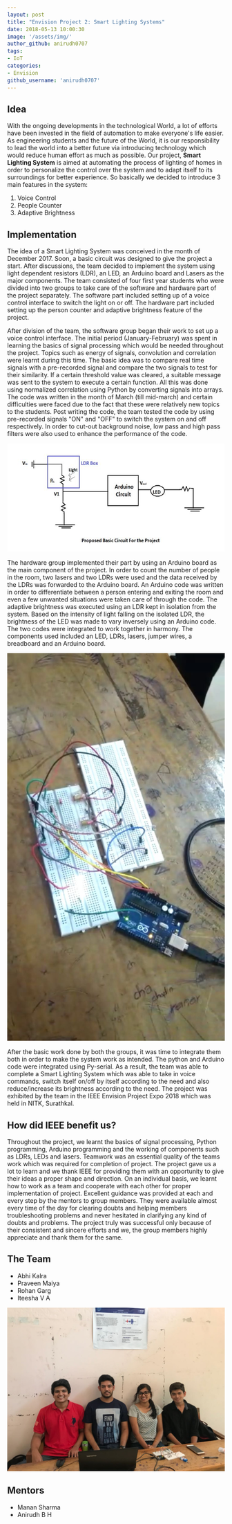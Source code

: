 ```yaml
---
layout: post
title: "Envision Project 2: Smart Lighting Systems"
date: 2018-05-13 10:00:30
image: '/assets/img/'
author_github: anirudh0707
tags:
- IoT
categories:
- Envision
github_username: 'anirudh0707'
---
```


## Idea

With the ongoing developments in the technological World, a lot of efforts have been invested in the field of automation to make everyone's life easier. As engineering students and the future of the World, it is our responsibility to lead the world into a better future via introducing technology which would reduce human effort as much as possible. Our project, **Smart Lighting System** is aimed at automating the process of lighting of homes in order to personalize the control over the system and to adapt itself to its surroundings for better experience. So basically we decided to introduce 3 main features in the system:
1. Voice Control 
2. People Counter 
3. Adaptive Brightness

## Implementation

The idea of a Smart Lighting System was conceived in the month of December 2017. Soon, a basic circuit was designed to give the project a start. After discussions, the team decided to implement the system using light dependent resistors (LDR), an LED, an Arduino board and Lasers as the major components. The team consisted of four first year students who were divided into two groups to take care of the software and hardware part of the project separately. The software part included setting up of a voice control interface to switch the light on or off. The hardware part included setting up the person counter and adaptive brightness feature of the project.

After division of the team, the software group began their work to set up a voice control interface. The initial period (January-February) was spent in learning the basics of signal processing which would be needed throughout the project. Topics such as energy of signals, convolution and correlation were learnt during this time. The basic idea was to compare real time signals with a pre-recorded signal and compare the two signals to test for their similarity. If a certain threshold value was cleared, a suitable message was sent to the system to execute a certain function. All this was done using normalized correlation using Python by converting signals into arrays. The code was written in the month of March (till mid-march) and certain difficulties were faced due to the fact that these were relatively new topics to the students. Post writing the code, the team tested the code by using pre-recorded signals &quot;ON&quot; and &quot;OFF&quot; to switch the system on and off respectively. In order to cut-out background noise, low pass and high pass filters were also used to enhance the performance of the code.

![Basic](/blog/assets/img/smart-lighting/Basic.jpg)

The hardware group implemented their part by using an Arduino board as the main component of the project. In order to count the number of people in the room, two lasers and two LDRs were used and the data received by the LDRs was forwarded to the Arduino board. An Arduino code was written in order to differentiate between a person entering and exiting the room and even a few unwanted situations were taken care of through the code. The adaptive brightness was executed using an LDR kept in isolation from the system. Based on the intensity of light falling on the isolated LDR, the brightness of the LED was made to vary inversely using an Arduino code. The two codes were integrated to work together in harmony. The components used included an LED, LDRs, lasers, jumper wires, a breadboard and an Arduino board.

![Circuit](/blog/assets/img/smart-lighting/Circuit.jpg)

After the basic work done by both the groups, it was time to integrate them both in order to make the system work as intended. The python and Arduino code were integrated using Py-serial. As a result, the team was able to complete a Smart Lighting System which was able to take in voice commands, switch itself on/off by itself according to the need and also reduce/increase its brightness according to the need. The project was exhibited by the team in the IEEE Envision Project Expo 2018 which was held in NITK, Surathkal.

## **How did IEEE benefit us?**

Throughout the project, we learnt the basics of signal processing, Python programming, Arduino programming and the working of components such as LDRs, LEDs and lasers. Teamwork was an essential quality of the teams work which was required for completion of project. The project gave us a lot to learn and we thank IEEE for providing them with an opportunity to give their ideas a proper shape and direction. On an individual basis, we learnt how to work as a team and cooperate with each other for proper implementation of project. Excellent guidance was provided at each and every step by the mentors to group members. They were available almost every time of the day for clearing doubts and helping members troubleshooting problems and never hesitated in clarifying any kind of doubts and problems. The project truly was successful only because of their consistent and sincere efforts and we, the group members highly appreciate and thank them for the same.

## **The Team**

- Abhi Kalra
- Praveen Maiya
- Rohan Garg
- Iteesha V A

![Team](/blog/assets/img/smart-lighting/Team.jpg)

## **Mentors**

- Manan Sharma
- Anirudh B H